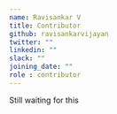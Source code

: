 ```yaml
---
name: Ravisankar V
title: Contributor
github: ravisankarvijayan
twitter: ""
linkedin: ""
slack: ""
joining_date: ""
role : contributor
---
```


Still waiting for this
